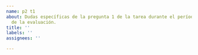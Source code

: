 ```yaml
---
name: p2 t1
about: Dudas específicas de la pregunta 1 de la tarea durante el período de resolución
  de la evaluación.
title: ''
labels: ''
assignees: ''

---
```



